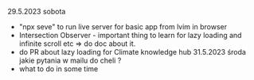 29.5.2023 sobota
- "npx seve" to run live server for  basic app from lvim in browser
- Intersection Observer - important thing to learn for lazy loading and infinite scroll etc => do doc about it.
- do PR about lazy loading for Climate knowledge hub
31.5.2023 środa
jakie pytania w mailu do cheli ?
- what to do in some time

